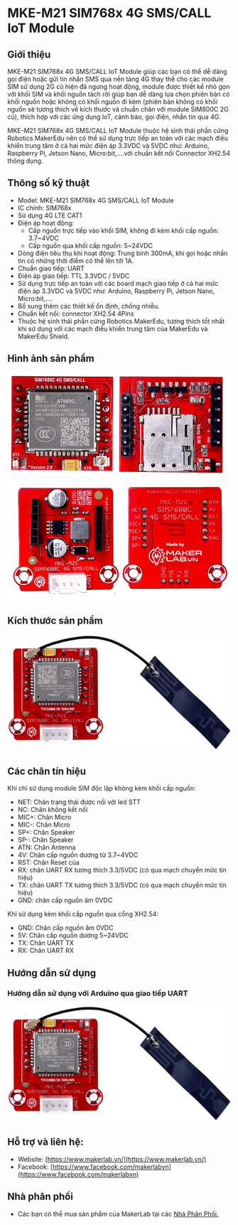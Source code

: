 # MKE-M21 SIM768x 4G SMS/CALL IoT Module

## Giới thiệu

MKE-M21 SIM768x 4G SMS/CALL IoT Module giúp các bạn có thể dễ dàng gọi điện hoặc gửi tin nhắn SMS qua nền tảng 4G thay thế cho các module SIM sử dụng 2G cũ hiện đã ngưng hoạt động, module được thiết kế nhỏ gọn với khối SIM và khối nguồn tách rời giúp bạn dễ dàng lựa chọn phiên bản có khối nguồn hoặc không có khối nguồn đi kèm (phiên bản không có khối nguồn sẽ tương thích về kích thước và chuẩn chân với module SIM800C 2G cũ), thích hợp với các ứng dụng IoT, cảnh báo, gọi điện, nhắn tin qua 4G.

MKE-M21 SIM768x 4G SMS/CALL IoT Module thuộc hệ sinh thái phần cứng Robotics MakerEdu nên có thể sử dụng trực tiếp an toàn với các mạch điều khiển trung tâm ở cả hai mức điện áp 3.3VDC và 5VDC như: Arduino, Raspberry Pi, Jetson Nano, Micro:bit,....với chuẩn kết nối Connector XH2.54 thông dụng.

## Thông số kỹ thuật

- Model: MKE-M21 SIM768x 4G SMS/CALL IoT Module
- IC chính: SIM768x
- Sử dụng 4G LTE CAT1
- Điện áp hoạt động:
  - Cấp nguồn trực tiếp vào khối SIM, không đi kèm khối cấp nguồn: 3.7~4VDC
  - Cấp nguồn qua khối cấp nguồn: 5~24VDC
- Dòng điện tiêu thụ khi hoạt động: Trung bình 300mA, khi gọi hoặc nhắn tin có những thời điểm có thể lên tới 1A.
- Chuẩn giao tiếp: UART
- Điện áp giao tiếp: TTL 3.3VDC / 5VDC
- Sử dụng trực tiếp an toàn với các board mạch giao tiếp ở cả hai mức điện áp 3.3VDC và 5VDC như: Arduino, Raspberry Pi, Jetson Nano, Micro:bit,....
- Bổ sung thêm các thiết kế ổn định, chống nhiễu.
- Chuẩn kết nối: connector XH2.54 4Pins
- Thuộc hệ sinh thái phần cứng Robotics MakerEdu, tương thích tốt nhất khi sử dụng với các mạch điều khiển trung tâm của MakerEdu và MakerEdu Shield.

## Hình ảnh sản phẩm


![MKE_M21_SIM768x](/image/sim768x1.png)

![MKE_M21_SIM768x](/image/sim768x2.png)

## Kích thước sản phẩm

![MKE_M21_SIM768x](/image/sim768x3.png)

## Các chân tín hiệu
Khi chỉ sử dụng module SIM độc lập không kèm khối cấp nguồn:
- NET:	Chân trạng thái được nối với led STT
- NC:	Chân không kết nối
- MIC+: Chân Micro
- MIC-: Chân Micro
- SP+: Chân Speaker
- SP-: Chân Speaker
- ATN: Chân Antenna
- 4V: Chân cấp nguồn dương từ 3.7~4VDC
- RST: Chân Reset của
- RX: chân UART RX tương thích 3.3/5VDC (có qua mạch chuyển mức tín hiệu)
- TX: chân UART TX tương thích 3.3/5VDC (có qua mạch chuyển mức tín hiệu)
- GND: chân cấp nguồn âm 0VDC

Khi sử dụng kèm khối cấp nguồn qua cổng XH2.54:
- GND:	Chân cấp nguồn âm 0VDC
- 5V:	Chân cấp nguồn dương 5~24VDC
- TX: Chân UART TX
- RX: Chân UART RX

## Hướng dẫn sử dụng

### Hướng dẫn sử dụng với Arduino qua giao tiếp UART
[![MKE_M21_SIM768x](/image/sim768x3.png)](https://www.youtube.com/watch?v=4Q3aEIDNlz0)

## Hỗ trợ và liên hệ:

- Website: [https://www.makerlab.vn/](https://www.makerlab.vn/)
- Facebook: [https://www.facebook.com/makerlabvn](https://www.facebook.com/makerlabvn)

## Nhà phân phối

- Các bạn có thể mua sản phẩm của MakerLab tại các [Nhà Phân Phối.](https://www.makerlab.vn/distributor/)
